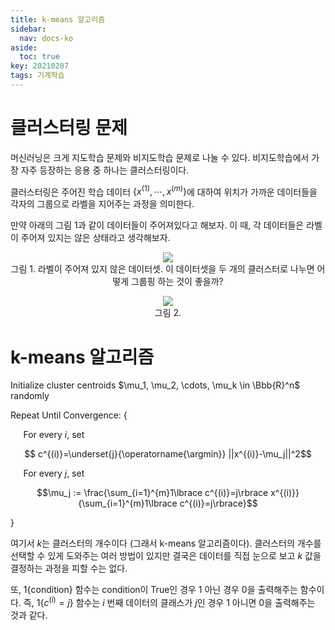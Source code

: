 ```yaml
---
title: k-means 알고리즘
sidebar:
  nav: docs-ko
aside:
  toc: true
key: 20210207
tags: 기계학습
---
```


# 클러스터링 문제

머신러닝은 크게 지도학습 문제와 비지도학습 문제로 나눌 수 있다. 비지도학습에서 가장 자주 등장하는 응용 중 하나는 클러스터링이다.

클러스터링은 주어진 학습 데이터 $\lbrace x^{(1)},\cdots,x^{(m)}\rbrace$에 대하여 위치가 가까운 데이터들을 각자의 그룹으로 라벨을 지어주는 과정을 의미한다.

만약 아래의 그림 1과 같이 데이터들이 주어져있다고 해보자. 이 때, 각 데이터들은 라벨이 주어져 있지는 않은 상태라고 생각해보자.

<p align = "center">
  <img src = "https://raw.githubusercontent.com/angeloyeo/angeloyeo.github.io/master/pics/2021-02-07-k_means/pic1.png">
  <br>
  그림 1. 라벨이 주어져 있지 않은 데이터셋. 이 데이터셋을 두 개의 클러스터로 나누면 어떻게 그룹핑 하는 것이 좋을까?
</p>

<p align = "center">
  <img src = "https://raw.githubusercontent.com/angeloyeo/angeloyeo.github.io/master/pics/2021-02-07-k_means/pic2.png">
  <br>
  그림 2. 
</p>

# k-means 알고리즘

 Initialize cluster centroids $\mu_1, \mu_2, \cdots, \mu_k \in \Bbb{R}^n$ randomly

 Repeat Until Convergence: {
 
 $\quad$ For every $i$, set
 
 $$ c^{(i)}=\underset{j}{\operatorname{\argmin}} ||x^{(i)}-\mu_j||^2$$

 $\quad$ For every $j$, set

 $$\mu_j := \frac{\sum_{i=1}^{m}1\lbrace c^{(i)}=j\rbrace x^{(i)}}{\sum_{i=1}^{m}1\lbrace c^{(i)}=j\rbrace}$$

 }

여기서 $k$는 클러스터의 개수이다 (그래서 k-means 알고리즘이다). 클러스터의 개수를 선택할 수 있게 도와주는 여러 방법이 있지만 결국은 데이터를 직접 눈으로 보고 $k$ 값을 결정하는 과정을 피할 수는 없다.

또, $1\lbrace \text{condition} \rbrace$ 함수는 condition이 True인 경우 1 아닌 경우 0을 출력해주는 함수이다. 즉, $1\lbrace c^{(i)}=j\rbrace$ 함수는 $i$ 번째 데이터의 클래스가 $j$인 경우 1 아니면 0을 출력해주는 것과 같다.
